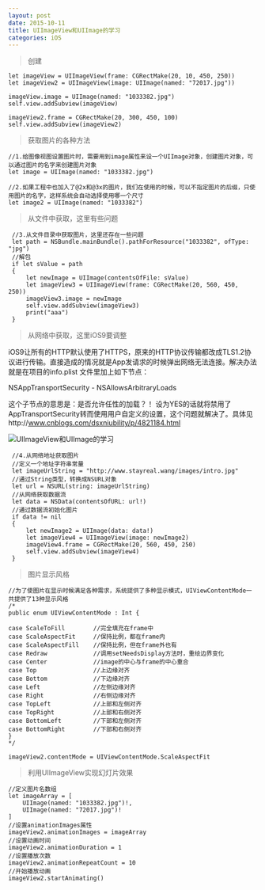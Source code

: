```yaml
---
layout: post
date: 2015-10-11
title: UIImageView和UIImage的学习
categories: iOS
---
```


>创建

	let imageView = UIImageView(frame: CGRectMake(20, 10, 450, 250))
	let imageView2 = UIImageView(image: UIImage(named: "72017.jpg"))
	
	imageView.image = UIImage(named: "1033382.jpg")
	self.view.addSubview(imageView)
	
	imageView2.frame = CGRectMake(20, 300, 450, 100)
	self.view.addSubview(imageView2)
	
>获取图片的各种方法

	//1.给图像视图设置图片时，需要用到image属性来设一个UIImage对象，创建图片对象，可以通过图片的名字来创建图片对象
	let image = UIImage(named: "1033382.jpg")
	
	//2.如果工程中也加入了@2x和@3x的图片，我们在使用的时候，可以不指定图片的后缀，只使用图片的名字，这样系统会自动选择使用哪一个尺寸
	let image2 = UIImage(named: "1033382")

>从文件中获取，这里有些问题

	 //3.从文件目录中获取图片，这里还存在一些问题
	 let path = NSBundle.mainBundle().pathForResource("1033382", ofType: "jpg")
	 //解包
	 if let sValue = path
	 {
	     let newImage = UIImage(contentsOfFile: sValue)
	     let imageView3 = UIImageView(frame: CGRectMake(20, 560, 450, 250))
	     imageView3.image = newImage
	     self.view.addSubview(imageView3)
	     print("aaa")
	 }
	 
>从网络中获取，这里iOS9要调整

iOS9让所有的HTTP默认使用了HTTPS，原来的HTTP协议传输都改成TLS1.2协议进行传输。直接造成的情况就是App发请求的时候弹出网络无法连接。解决办法就是在项目的info.plist 文件里加上如下节点：

NSAppTransportSecurity - NSAllowsArbitraryLoads
	 
这个子节点的意思是：是否允许任性的加载？！ 设为YES的话就将禁用了AppTransportSecurity转而使用用户自定义的设置，这个问题就解决了。具体见http://www.cnblogs.com/dsxniubility/p/4821184.html

![UIImageView和UIImage的学习](http://cxray.github.io/images/UIImageView和UIImage的学习.png)

	 //4.从网络地址获取图片
	 //定义一个地址字符串常量
	 let imageUrlString = "http://www.stayreal.wang/images/intro.jpg"
	 //通过String类型，转换成NSURL对象
	 let url = NSURL(string: imageUrlString)
	 //从网络获取数据流
	 let data = NSData(contentsOfURL: url!)
	 //通过数据流初始化图片
	 if data != nil
	 {
	     let newImage2 = UIImage(data: data!)
	     let imageView4 = UIImageView(image: newImage2)
	     imageView4.frame = CGRectMake(20, 560, 450, 250)
	     self.view.addSubview(imageView4)
	 }

>图片显示风格

	//为了使图片在显示时候满足各种需求，系统提供了多种显示模式，UIViewContentMode一共提供了13种显示风格
	/*
	public enum UIViewContentMode : Int {
	
	case ScaleToFill        //完全填充在frame中
	case ScaleAspectFit     //保持比例，都在frame内
	case ScaleAspectFill    //保持比例，但在frame外也有
	case Redraw             //调用setNeedsDisplay方法时，重绘边界变化
	case Center             //image的中心与frame的中心重合
	case Top                //上边缘对齐
	case Bottom             //下边缘对齐
	case Left               //左侧边缘对齐
	case Right              //右侧边缘对齐
	case TopLeft            //上部和左侧对齐
	case TopRight           //上部和右侧对齐
	case BottomLeft         //下部和左侧对齐
	case BottomRight        //下部和右侧对齐
	}
	*/
	
	imageView2.contentMode = UIViewContentMode.ScaleAspectFit
	
>利用UIImageView实现幻灯片效果

	//定义图片名数组
	let imageArray = [
	    UIImage(named: "1033382.jpg")!,
	    UIImage(named: "72017.jpg")!
	]
	//设置animationImages属性
	imageView2.animationImages = imageArray
	//设置动画时间
	imageView2.animationDuration = 1
	//设置播放次数
	imageView2.animationRepeatCount = 10
	//开始播放动画
	imageView2.startAnimating()
	
